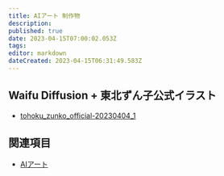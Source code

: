 ```yaml
---
title: AIアート 制作物
description: 
published: true
date: 2023-04-15T07:00:02.053Z
tags: 
editor: markdown
dateCreated: 2023-04-15T06:31:49.583Z
---
```


## Waifu Diffusion + 東北ずん子公式イラスト

- [tohoku_zunko_official-20230404_1](/aiart_works/aiart_works/tohoku_zunko_official-20230404_1)

## 関連項目

- [AIアート](/aiart)
